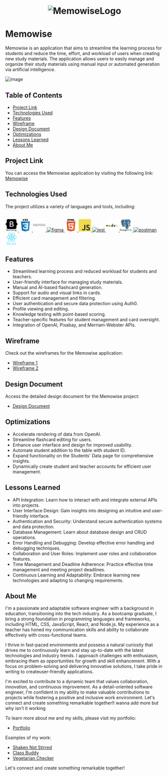 <h1 align="center">
  <br>
<img src="https://i.imgur.com/hpUeyGf.png" alt="MemowiseLogo" width="200">
</h1>


# Memowise
Memowise is an application that aims to streamline the learning process for students and reduce the time, effort, and workload of users when creating new study materials. The application allows users to easily manage and organize their study materials using manual input or automated generation via artificial intelligence.

![image](https://github.com/Roshanell/Memowise/assets/96213223/45f396bb-6da5-41d0-80be-fb31eb25068f)




## Table of Contents
- [Project Link](#project-link)
- [Technologies Used](#technologies-used)
- [Features](#features)
- [Wireframe](#wireframe)
- [Design Document](#design-document)
- [Optimizations](#optimizations)
- [Lessons Learned](#lessons-learned)
- [About Me](#about-me)

## Project Link
You can access the Memowise application by visiting the following link: [Memowise](https://memowise.web.app/)

## Technologies Used
 The project utilizes a variety of languages and tools, including: <br><br>

<p align="left"> <a href="https://getbootstrap.com" target="_blank" rel="noreferrer"> <img src="https://raw.githubusercontent.com/devicons/devicon/master/icons/bootstrap/bootstrap-plain-wordmark.svg" alt="bootstrap" width="40" height="40"/> </a> <a href="https://www.w3schools.com/css/" target="_blank" rel="noreferrer"> <img src="https://raw.githubusercontent.com/devicons/devicon/master/icons/css3/css3-original-wordmark.svg" alt="css3" width="40" height="40"/> </a> <a href="https://expressjs.com" target="_blank" rel="noreferrer"> <img src="https://raw.githubusercontent.com/devicons/devicon/master/icons/express/express-original-wordmark.svg" alt="express" width="40" height="40"/> </a> <a href="https://www.figma.com/" target="_blank" rel="noreferrer"> <img src="https://www.vectorlogo.zone/logos/figma/figma-icon.svg" alt="figma" width="40" height="40"/> </a> <a href="https://www.w3.org/html/" target="_blank" rel="noreferrer"> <img src="https://raw.githubusercontent.com/devicons/devicon/master/icons/html5/html5-original-wordmark.svg" alt="html5" width="40" height="40"/> </a> <a href="https://developer.mozilla.org/en-US/docs/Web/JavaScript" target="_blank" rel="noreferrer"> <img src="https://raw.githubusercontent.com/devicons/devicon/master/icons/javascript/javascript-original.svg" alt="javascript" width="40" height="40"/> </a> <a href="https://jestjs.io" target="_blank" rel="noreferrer"> <img src="https://www.vectorlogo.zone/logos/jestjsio/jestjsio-icon.svg" alt="jest" width="40" height="40"/> </a> <a href="https://nodejs.org" target="_blank" rel="noreferrer"> <img src="https://raw.githubusercontent.com/devicons/devicon/master/icons/nodejs/nodejs-original-wordmark.svg" alt="nodejs" width="40" height="40"/> </a> <a href="https://www.postgresql.org" target="_blank" rel="noreferrer"> <img src="https://raw.githubusercontent.com/devicons/devicon/master/icons/postgresql/postgresql-original-wordmark.svg" alt="postgresql" width="40" height="40"/> </a> <a href="https://postman.com" target="_blank" rel="noreferrer"> <img src="https://www.vectorlogo.zone/logos/getpostman/getpostman-icon.svg" alt="postman" width="40" height="40"/> </a> <a href="https://reactjs.org/" target="_blank" rel="noreferrer"> <img src="https://raw.githubusercontent.com/devicons/devicon/master/icons/react/react-original-wordmark.svg" alt="react" width="40" height="40"/> </a> </p>

## Features
- Streamlined learning process and reduced workload for students and teachers.
- User-friendly interface for managing study materials.
- Manual and AI-based flashcard generation.
- Support for audio and visual links in cards.
- Efficient card management and filtering.
- User authentication and secure data protection using Auth0.
- Profile viewing and editing.
- Knowledge testing with point-based scoring.
- Teacher-specific features for student management and card oversight.
- Integration of OpenAI, Pixabay, and Merriam-Webster APIs.

## Wireframe
Check out the wireframes for the Memowise application:
- [Wireframe 1](https://github.com/Roshanell/Memowize/assets/96213223/11e671b8-a831-43ea-856a-302dc0732d57)
- [Wireframe 2](https://github.com/Roshanell/Memowize/assets/96213223/2078ab78-3e5c-41fa-9921-66d3ec9ce025)

## Design Document
Access the detailed design document for the Memowise project:
- [Design Document](https://docs.google.com/document/d/1qEFzdITWw6q9pFZ_6FJIjBttkmBrJ9zswpNuLkqBYB8/edit?usp=sharing)

## Optimizations
- Accelerate rendering of data from OpenAI.
- Streamline flashcard editing for users.
- Enhance user interface and design for improved usability.
- Automate student addition to the table with student ID.
- Expand functionality on the Students' Data page for comprehensive insights.
- Dynamically create student and teacher accounts for efficient user management.

## Lessons Learned
- API Integration: Learn how to interact with and integrate external APIs into projects.
- User Interface Design: Gain insights into designing an intuitive and user-friendly interface.
- Authentication and Security: Understand secure authentication systems and data protection.
- Database Management: Learn about database design and CRUD operations.
- Error Handling and Debugging: Develop effective error handling and debugging techniques.
- Collaboration and User Roles: Implement user roles and collaboration features.
- Time Management and Deadline Adherence: Practice effective time management and meeting project deadlines.
- Continuous Learning and Adaptability: Embrace learning new technologies and adapting to changing requirements.

## About Me

I'm a passionate and adaptable software engineer with a background in education, transitioning into the tech industry. As a bootcamp graduate, I bring a strong foundation in programming languages and frameworks, including HTML, CSS, JavaScript, React, and Node.js. My experience as a teacher has honed my communication skills and ability to collaborate effectively with cross-functional teams.

I thrive in fast-paced environments and possess a natural curiosity that drives me to continuously learn and stay up-to-date with the latest technologies and industry trends. I approach challenges with enthusiasm, embracing them as opportunities for growth and skill enhancement. With a focus on problem-solving and delivering innovative solutions, I take pride in writing to createuser-friendly applications.

I'm excited to contribute to a dynamic team that values collaboration, innovation, and continuous improvement. As a detail-oriented software engineer, I'm confident in my ability to make valuable contributions to projects while fostering a positive and inclusive work environment. Let's connect and create something remarkable together!I wanna add more but why isn't it working



To learn more about me and my skills, please visit my portfolio:

- [Portfolio](https://roshanell.netlify.app/)

Examples of my work:
- [Shaken Not Stirred](https://shaken-not-stirred.netlify.app/)
- [Class Buddy](https://classbuddy.cyclic.app/)
- [Vegetarian Checker](https://vegetarianchecker.netlify.app/)

Let's connect and create something remarkable together!

